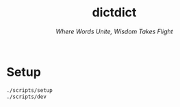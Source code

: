 <h1 align="center">dictdict</h1>
<p align="center"><em>Where Words Unite, Wisdom Takes Flight</em></p><br>


# Setup

```sh
./scripts/setup
./scripts/dev
```
